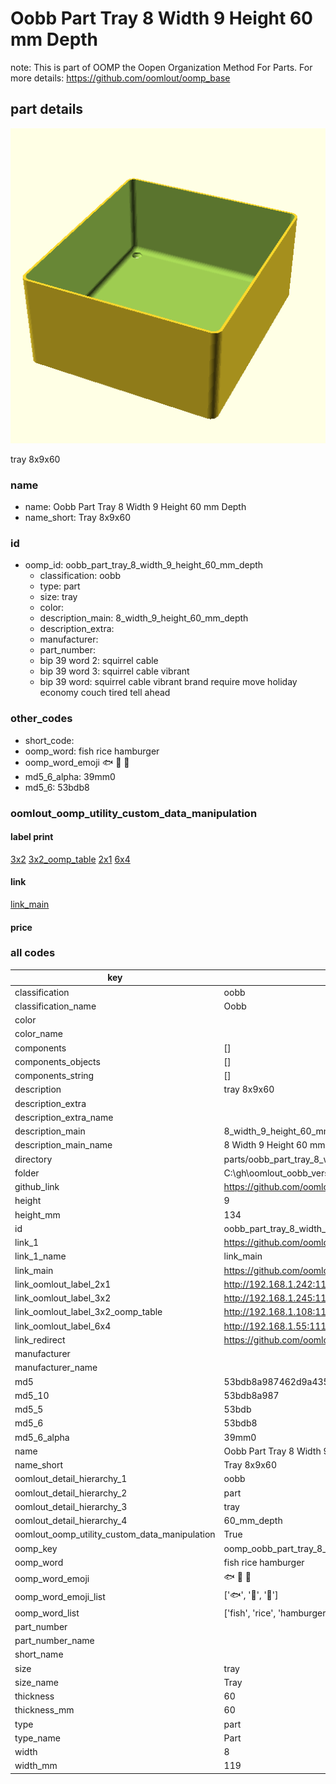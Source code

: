 # Oobb Part Tray 8 Width 9 Height 60 mm Depth  

note: This is part of OOMP the Oopen Organization Method For Parts. For more details: https://github.com/oomlout/oomp_base

##  part details
  

[![](3dpr.png)](3dpr.png)

tray 8x9x60



### name
* name: Oobb Part Tray 8 Width 9 Height 60 mm Depth
* name_short: Tray 8x9x60 
### id
* oomp_id: oobb_part_tray_8_width_9_height_60_mm_depth
  * classification: oobb
  * type: part
  * size: tray
  * color: 
  * description_main: 8_width_9_height_60_mm_depth
  * description_extra: 
  * manufacturer: 
  * part_number: 
  * bip 39 word 2: squirrel cable
  * bip 39 word 3: squirrel cable vibrant
  * bip 39 word: squirrel cable vibrant brand require move holiday economy couch tired tell ahead

### other_codes
* short_code: 
* oomp_word: fish rice hamburger
* oomp_word_emoji :fish: :rice: :hamburger:
* md5_6_alpha: 39mm0
* md5_6: 53bdb8






### oomlout_oomp_utility_custom_data_manipulation
#### label print
[3x2](http://192.168.1.245:1112/?label=oomp%2039mm0)
[3x2_oomp_table](http://192.168.1.108:1112/?label=oomp%2039mm0)
[2x1](http://192.168.1.242:1112/?label=oomp%2039mm0)
[6x4](http://192.168.1.55:1112/?label=oomp%2039mm0)    

#### link

[link_main](https://github.com/oomlout/oomlout_oobb_version_4_generated_parts/tree/main/navigation_oomp/oobb/part/tray/8_width_9_height_60_mm_depth/part)                              

#### price







### all codes 
| key | value |  
| --- | --- |  
| classification | oobb |  
| classification_name | Oobb |  
| color |  |  
| color_name |  |  
| components | [] |  
| components_objects | [] |  
| components_string | [] |  
| description | tray 8x9x60 |  
| description_extra |  |  
| description_extra_name |  |  
| description_main | 8_width_9_height_60_mm_depth |  
| description_main_name | 8 Width 9 Height 60 mm Depth |  
| directory | parts/oobb_part_tray_8_width_9_height_60_mm_depth |  
| folder | C:\gh\oomlout_oobb_version_4_generated_parts\parts\oobb_part_tray_8_width_9_height_60_mm_depth |  
| github_link | https://github.com/oomlout/oomlout_oomp_part_src/tree/main/parts/oobb_part_tray_8_width_9_height_60_mm_depth |  
| height | 9 |  
| height_mm | 134 |  
| id | oobb_part_tray_8_width_9_height_60_mm_depth |  
| link_1 | https://github.com/oomlout/oomlout_oobb_version_4_generated_parts/tree/main/navigation_oomp/oobb/part/tray/8_width_9_height_60_mm_depth/part |  
| link_1_name | link_main |  
| link_main | https://github.com/oomlout/oomlout_oobb_version_4_generated_parts/tree/main/navigation_oomp/oobb/part/tray/8_width_9_height_60_mm_depth/part |  
| link_oomlout_label_2x1 | http://192.168.1.242:1112/?label=oomp%2039mm0 |  
| link_oomlout_label_3x2 | http://192.168.1.245:1112/?label=oomp%2039mm0 |  
| link_oomlout_label_3x2_oomp_table | http://192.168.1.108:1112/?label=oomp%2039mm0 |  
| link_oomlout_label_6x4 | http://192.168.1.55:1112/?label=oomp%2039mm0 |  
| link_redirect | https://github.com/oomlout/oomlout_oobb_version_4_generated_parts/tree/main/parts/oobb_tray_08_09_60 |  
| manufacturer |  |  
| manufacturer_name |  |  
| md5 | 53bdb8a987462d9a435b81b1e6c7fe9d |  
| md5_10 | 53bdb8a987 |  
| md5_5 | 53bdb |  
| md5_6 | 53bdb8 |  
| md5_6_alpha | 39mm0 |  
| name | Oobb Part Tray 8 Width 9 Height 60 mm Depth |  
| name_short | Tray 8x9x60  |  
| oomlout_detail_hierarchy_1 | oobb |  
| oomlout_detail_hierarchy_2 | part |  
| oomlout_detail_hierarchy_3 | tray |  
| oomlout_detail_hierarchy_4 | 60_mm_depth |  
| oomlout_oomp_utility_custom_data_manipulation | True |  
| oomp_key | oomp_oobb_part_tray_8_width_9_height_60_mm_depth |  
| oomp_word | fish rice hamburger |  
| oomp_word_emoji | :fish: :rice: :hamburger: |  
| oomp_word_emoji_list | [':fish:', ':rice:', ':hamburger:'] |  
| oomp_word_list | ['fish', 'rice', 'hamburger'] |  
| part_number |  |  
| part_number_name |  |  
| short_name |  |  
| size | tray |  
| size_name | Tray |  
| thickness | 60 |  
| thickness_mm | 60 |  
| type | part |  
| type_name | Part |  
| width | 8 |  
| width_mm | 119 |  
